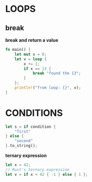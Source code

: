 # LOOPS

## break

**break and return a value**

```rust
fn main() {
    let mut x = 0;
    let v = loop {
        x += 1;
        if x == 13 {
            break "found the 13";
        }
    };
    println!("from loop: {}", v);
}
```

# CONDITIONS

```rust
let s = if condition {
    "first"
} else {
    "second"
}.to_string();
```

**ternary expression**

```rust
let x = 42;
// Rust's ternary expression
let v = if x < 42 { -1 } else { 1 };
```